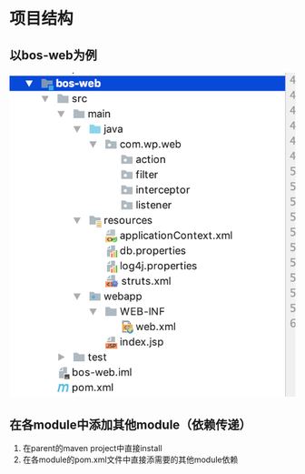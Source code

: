 # 项目结构

## 以bos-web为例

![](../../../.gitbook/assets/image%20%28283%29.png)

## 在各module中添加其他module（依赖传递）

1. 在parent的maven project中直接install
2. 在各module的pom.xml文件中直接添需要的其他module依赖

